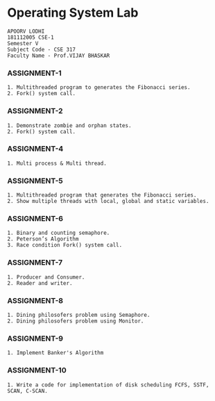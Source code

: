 # Operating System Lab

    APOORV LODHI
    181112005 CSE-1
    Semester V
    Subject Code - CSE 317
    Faculty Name - Prof.VIJAY BHASKAR

### ASSIGNMENT-1

    1. Multithreaded program to generates the Fibonacci series.
    2. Fork() system call.

### ASSIGNMENT-2

    1. Demonstrate zombie and orphan states.
    2. Fork() system call.

### ASSIGNMENT-4

    1. Multi process & Multi thread.

### ASSIGNMENT-5

    1. Multithreaded program that generates the Fibonacci series.
    2. Show multiple threads with local, global and static variables.

### ASSIGNMENT-6

    1. Binary and counting semaphore.
    2. Peterson’s Algorithm
    3. Race condition Fork() system call.

### ASSIGNMENT-7

    1. Producer and Consumer.
    2. Reader and writer.

### ASSIGNMENT-8

    1. Dining philosofers problem using Semaphore.
    2. Dining philosofers problem using Monitor.

### ASSIGNMENT-9

    1. Implement Banker's Algorithm

### ASSIGNMENT-10

    1. Write a code for implementation of disk scheduling FCFS, SSTF, SCAN, C-SCAN.
